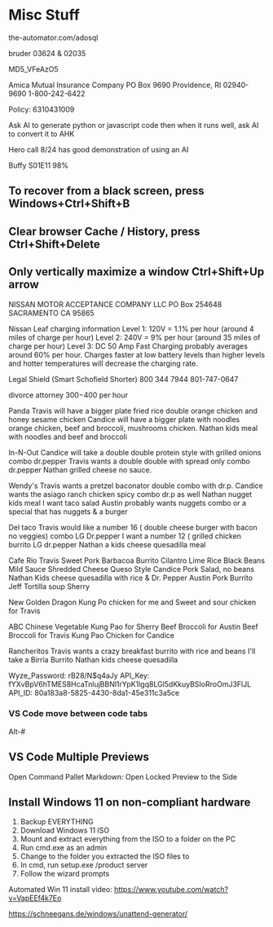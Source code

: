# Misc Stuff




the-automator.com/adosql



bruder 03624 & 02035

MD5_VFeAzO5

Amica Mutual Insurance Company
PO Box 9690
Providence, RI 02940-9690
1-800-242-6422

Policy: 6310431009



Ask AI to generate python or javascript code then when it runs well, ask AI to convert it to AHK

Hero call 8/24 has good demonstration of using an AI



Buffy S01E11 98%


## To recover from a black screen, press Windows+Ctrl+Shift+B

## Clear browser Cache / History, press Ctrl+Shift+Delete

## Only vertically maximize a window Ctrl+Shift+Up arrow



NISSAN MOTOR ACCEPTANCE COMPANY LLC
PO Box 254648
SACRAMENTO CA 95865

Nissan Leaf charging information
Level 1: 120V = 1.1% per hour (around 4 miles of charge per hour)
Level 2: 240V = 9% per hour (around 35 miles of charge per hour)
Level 3: DC 50 Amp Fast Charging probably averages around 60% per hour.
  Charges faster at low battery levels than higher levels and hotter temperatures will decrease the charging rate.

Legal Shield (Smart Schofield Shorter)
800 344 7944 801-747-0647

divorce attorney
$300-$400 per hour


Panda
Travis will have a bigger plate fried rice double orange chicken and honey sesame chicken
Candice will have a bigger plate with noodles orange chicken, beef and broccoli, mushrooms chicken.
Nathan kids meal with noodles and beef and broccoli

In-N-Out
Candice will take a double double protein style with grilled onions combo dr.pepper
Travis wants a double double with spread only combo dr.pepper
Nathan grilled cheese no sauce.

Wendy's
Travis wants a pretzel baconator double combo with dr.p.
Candice wants the asiago ranch chicken spicy combo dr.p as well
Nathan nugget kids meal
I want taco salad
Austin probably wants nuggets combo or a special that has nuggets & a burger

Del taco
Travis would like a number 16 ( double cheese burger with bacon no veggies) combo LG Dr.pepper
I want a number 12 ( grilled chicken burrito LG dr.pepper
Nathan a kids cheese quesadilla meal

Cafe Rio
Travis
  Sweet Pork Barbacoa Burrito
  Cilantro Lime Rice
  Black Beans
  Mild Sauce
  Shredded Cheese
  Queso Style
Candice Pork Salad, no beans
Nathan Kids cheese quesadilla with rice & Dr. Pepper
Austin Pork Burrito
Jeff Tortilla soup
Sherry

New Golden Dragon
Kung Po chicken for me and
Sweet and sour chicken for Travis

ABC Chinese
Vegetable Kung Pao for Sherry
Beef Broccoli for Austin
Beef Broccoli for Travis
Kung Pao Chicken for Candice



Rancheritos
Travis wants a crazy breakfast burrito with rice and beans
I'll take a Birria Burrito
Nathan kids cheese quesadilla



Wyze_Password:  rB28/N$q4aJy
API_Key:        fYXvBpV6hTMES8HcaTnlujBBNl1rYpK1lgq8LGl5dKkuyBSIoRroOmJ3FlJL
API_ID:         80a183a8-5825-4430-8da1-45e311c3a5ce


### VS Code move between code tabs

Alt-#

## VS Code Multiple Previews

Open Command Pallet
Markdown: Open Locked Preview to the Side

## Install Windows 11 on non-compliant hardware

1. Backup EVERYTHING
1. Download Windows 11 ISO
1. Mount and extract everything from the ISO to a folder on the PC
1. Run cmd.exe as an admin
1. Change to the folder you extracted the ISO files to
1. In cmd, run setup.exe /product server
1. Follow the wizard prompts

Automated Win 11 install video: https://www.youtube.com/watch?v=VapEEf4k7Eo

https://schneegans.de/windows/unattend-generator/
